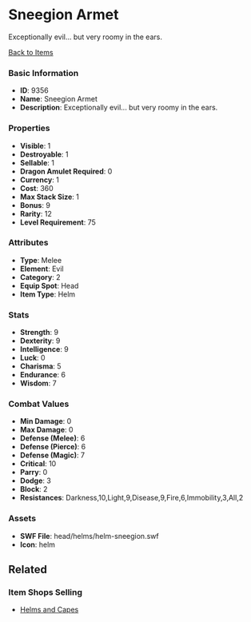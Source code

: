 # Sneegion Armet

Exceptionally evil... but very roomy in the ears.

[Back to Items](../items.md)

### Basic Information

- **ID**: 9356
- **Name**: Sneegion Armet
- **Description**: Exceptionally evil... but very roomy in the ears.

### Properties

- **Visible**: 1
- **Destroyable**: 1
- **Sellable**: 1
- **Dragon Amulet Required**: 0
- **Currency**: 1
- **Cost**: 360
- **Max Stack Size**: 1
- **Bonus**: 9
- **Rarity**: 12
- **Level Requirement**: 75

### Attributes

- **Type**: Melee
- **Element**: Evil
- **Category**: 2
- **Equip Spot**: Head
- **Item Type**: Helm

### Stats

- **Strength**: 9
- **Dexterity**: 9
- **Intelligence**: 9
- **Luck**: 0
- **Charisma**: 5
- **Endurance**: 6
- **Wisdom**: 7

### Combat Values

- **Min Damage**: 0
- **Max Damage**: 0
- **Defense (Melee)**: 6
- **Defense (Pierce)**: 6
- **Defense (Magic)**: 7
- **Critical**: 10
- **Parry**: 0
- **Dodge**: 3
- **Block**: 2
- **Resistances**: Darkness,10,Light,9,Disease,9,Fire,6,Immobility,3,All,2

### Assets

- **SWF File**: head/helms/helm-sneegion.swf
- **Icon**: helm

## Related

### Item Shops Selling

- [Helms and Capes](../item-shops/43-helms-and-capes.md)

